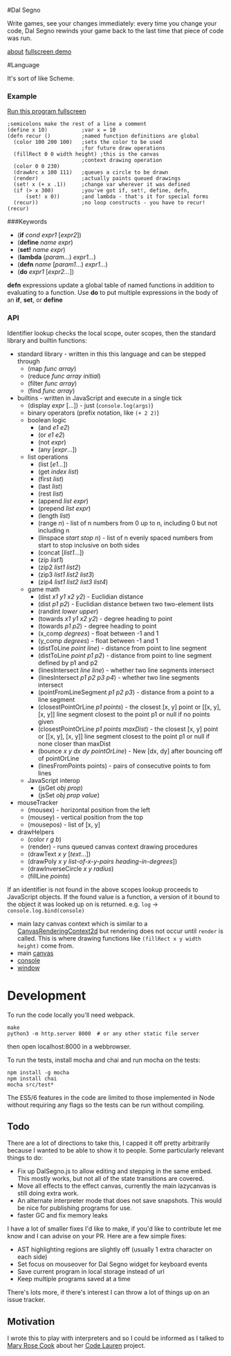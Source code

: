 #Dal Segno

Write games, see your changes immediately:
every time you change your code, Dal Segno rewinds your game
back to the last time that piece of code was run.

[about](http://dalsegno.ballingt.com/about/)
[fullscreen demo](http://dalsegno.ballingt.com/)

#Language

It's sort of like Scheme.

### Example

<a
href="http://dalsegno.ballingt.com/?code=;semicolons%20make%20the%20rest%20of%20a%20line%20a%20comment%0A(define%20x%2010)%20%20%20%20%20%20%20%20%20%20%20;var%20x%20=%2010%0A(defn%20recur%20()%20%20%20%20%20%20%20%20%20%20;named%20function%20definitions%20are%20global%0A%20%20(color%20100%20200%20100)%20%20%20;sets%20the%20color%20to%20be%20used%0A%20%20%20%20%20%20%20%20%20%20%20%20%20%20%20%20%20%20%20%20%20%20%20%20;for%20future%20draw%20operations%0A%20%20(fillRect%200%200%20width%20height)%20;this%20is%20the%20canvas%0A%20%20%20%20%20%20%20%20%20%20%20%20%20%20%20%20%20%20%20%20%20%20%20%20;context%20drawing%20operation%0A%20%20(color%200%200%20230)%0A%20%20(drawArc%20x%20100%20111)%20%20%20;queues%20a%20circle%20to%20be%20drawn%0A%20%20(render)%20%20%20%20%20%20%20%20%20%20%20%20%20%20;actually%20paints%20queued%20drawings%0A%20%20(set!%20x%20(+%20x%20.1))%20%20%20%20%20;change%20var%20wherever%20it%20was%20defined%0A%20%20(if%20(%3E%20x%20300)%20%20%20%20%20%20%20%20%20;you%27ve%20got%20if,%20set!,%20define,%20defn,%0A%20%20%20%20%20%20(set!%20x%200))%20%20%20%20%20%20%20;and%20lambda%20-%20that%27s%20it%20for%20special%20forms%0A%20%20(recur))%20%20%20%20%20%20%20%20%20%20%20%20%20%20;no%20loop%20constructs%20-%20you%20have%20to%20recur!%0A(recur)">Run
this program fullscreen</a>

    ;semicolons make the rest of a line a comment
    (define x 10)           ;var x = 10
    (defn recur ()          ;named function definitions are global
      (color 100 200 100)   ;sets the color to be used
                            ;for future draw operations
      (fillRect 0 0 width height) ;this is the canvas
                            ;context drawing operation
      (color 0 0 230)
      (drawArc x 100 111)   ;queues a circle to be drawn
      (render)              ;actually paints queued drawings
      (set! x (+ x .1))     ;change var wherever it was defined
      (if (> x 300)         ;you've got if, set!, define, defn,
          (set! x 0))       ;and lambda - that's it for special forms
      (recur))              ;no loop constructs - you have to recur!
    (recur)

###Keywords
* (**if** *cond* *expr1* [*expr2*])
* (**define** *name* *expr*)
* (**set!** *name* *expr*)
* (**lambda** (*param*...) *expr1...*)
* (**defn** *name* [*param1*...) *expr1...*)
* (**do** *expr1* [*expr2...*])

**defn** expressions update a global table of named functions in addition to
evaluating to a function.
Use **do** to put multiple expressions in the body of an **if**, **set**, or **define**

### API

Identifier lookup checks the local scope, outer scopes, then
the standard library and builtin functions:

* standard library - written in this this language and can be stepped through
  * (map *func* *array*)
  * (reduce *func* *array* *initial*)
  * (filter *func* *array*)
  * (find *func* *array*)
* builtins - written in JavaScript and execute in a single tick
  * (display *expr* [...]) - just (`console.log(args)`)
  * binary operators (prefix notation, like `(+ 2 2)`)
  * boolean logic
    * (and *e1* *e2*)
    * (or *e1* *e2*)
    * (not *expr*)
    * (any [*expr*...])
  * list operations
    * (list [*e1*...])
    * (get *index* *list*)
    * (first *list*)
    * (last *list*)
    * (rest *list*)
    * (append *list* *expr*)
    * (prepend *list* *expr*)
    * (length *list*)
    * (range *n*) - list of n numbers from 0 up to n, including 0 but not including n
    * (linspace *start* *stop* *n*) - list of n evenly spaced numbers from start
    to stop inclusive on both sides
    * (concat [*list1*...])
    * (zip *list1*)
    * (zip2 *list1* *list2*)
    * (zip3 *list1* *list2* *list3*)
    * (zip4 *list1* *list2* *list3* *list4*)
  * game math
    * (dist *x1* *y1* *x2* *y2*) - Euclidian distance
    * (dist *p1* *p2*) - Euclidian distance betwen two two-element lists
    * (randint *lower* *upper*)
    * (towards *x1* *y1* *x2* *y2*) - degree heading to point
    * (towards *p1* *p2*) - degree heading to point
    * (x_comp *degrees*) - float between -1 and 1
    * (y_comp *degrees*) - float between -1 and 1
    * (distToLine *point* *line*) - distance from point to line segment
    * (distToLine *point* *p1* *p2*) - distance from point to line segment
    defined by p1 and p2
    * (linesIntersect *line* *line*) - whether two line segments intersect
    * (linesIntersect *p1* *p2* *p3* *p4*) - whether two line segments intersect
    * (pointFromLineSegment *p1* *p2* *p3*) - distance from a point to a line
    segment
    * (closestPointOrLine *p1* *points*) - the closest [x, y] point or [[x, y],
    [x, y]] line segment closest to the point p1 or null if no points given
    * (closestPointOrLine *p1* *points* *maxDist*) - the closest [x, y] point or [[x, y],
    [x, y]] line segment closest to the point p1 or null if none closer than
    maxDist
    * (bounce *x* *y* *dx* *dy* *pointOrLine*) - New [dx, dy] after bouncing off of
    pointOrLine
    * (linesFromPoints points) - pairs of consecutive points to fom lines
  * JavaScript interop
    * (jsGet *obj* *prop*)
    * (jsSet *obj* *prop* *value*)
* mouseTracker
  * (mousex) - horizontal position from the left
  * (mousey) - vertical position from the top
  * (mousepos) - list of [x, y]
* drawHelpers
  * (color *r* *g* *b*)
  * (render) - runs queued canvas context drawing procedures
  * (drawText *x* *y* [*text*...])
  * (drawPoly *x* *y* *list-of-x-y-pairs* *heading-in-degrees*])
  * (drawInverseCircle *x* *y* *radius*)
  * (fillLine *points*)

If an identifier is not found in the above scopes lookup proceeds to
JavaScript objects. If the found value is a function, a version of
it bound to the object it was looked up on is returned.
e.g. `log` -> `console.log.bind(console)`

* main lazy canvas context which is similar to a [CanvasRenderingContext2d](
  https://developer.mozilla.org/en-US/docs/Web/API/CanvasRenderingContext2D)
  but rendering does not occur until `render` is called. This is where
  drawing functions like `(fillRect x y width height)` come from.
* main [canvas](https://developer.mozilla.org/en-US/docs/Web/API/HTMLCanvasElement)
* [console](https://developer.mozilla.org/en-US/docs/Web/API/Console)
* [window](https://developer.mozilla.org/en-US/docs/Web/API/Window)

# Development

To run the code locally you'll need webpack.

    make
    python3 -m http.server 8000  # or any other static file server

then open localhost:8000 in a webbrowser.

To run the tests, install mocha and chai and run mocha on the tests:

    npm install -g mocha
    npm install chai
    mocha src/test*

The ES5/6 features in the code are limited to those implemented
in Node without requiring any flags so the tests can be run
without compiling.

## Todo

There are a lot of directions to take this, I capped it off pretty
arbitrarily because I wanted to be able to show it to people.
Some particularly relevant things to do:

* Fix up DalSegno.js to allow editing and stepping in the same embed.
  This mostly works, but not all of the state transitions are covered.
* Move all effects to the effect canvas, currently the main lazycanvas
  is still doing extra work.
* An alternate interpreter mode that does not save snapshots.
  This would be nice for publishing programs for use.
* faster GC and fix memory leaks

I have a lot of smaller fixes I'd like to make,
if you'd like to contribute let me know and I can advise on your PR.
Here are a few simple fixes:

* AST highlighting regions are slightly off (usually 1 extra character on each side)
* Set focus on mouseover for Dal Segno widget for keyboard events
* Save current program in local storage instead of url
* Keep multiple programs saved at a time

There's lots more, if there's interest I can throw a lot of things up on an issue
tracker.

## Motivation

I wrote this to play with interpreters and so I could be informed as
I talked to [Mary Rose Cook](http://maryrosecook.com/) about her
[Code Lauren](http://codelauren.com/) project.
